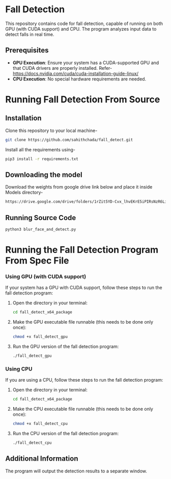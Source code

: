 # Fall Detection

This repository contains code for fall detection, capable of running on both GPU (with CUDA support) and CPU. The program analyzes input data to detect falls in real time.

## Prerequisites

- **GPU Execution**: Ensure your system has a CUDA-supported GPU and that CUDA drivers are properly installed. Refer- https://docs.nvidia.com/cuda/cuda-installation-guide-linux/
- **CPU Execution**: No special hardware requirements are needed.

# Running Fall Detection From Source

## Installation

Clone this repository to your local machine-
   ```bash
   git clone https://github.com/sahithchada/fall_detect.git
   ```
Install all the requirements using-

   ```bash
   pip3 install -r requirements.txt
   ```
## Downloading the model
   Download the weights from google drive link below and place it inside Models directory-
   ```bash
   https://drive.google.com/drive/folders/1rZit5YD-Cvx_lhvEKrE5iPIRsNzR6Lir?usp=sharing
   ```

## Running Source Code
   ```bash
   python3 blur_face_and_detect.py
   ```

# Running the Fall Detection Program From Spec File

### Using GPU (with CUDA support)

If your system has a GPU with CUDA support, follow these steps to run the fall detection program:

1. Open the directory in your terminal:
   ```bash
   cd fall_detect_x64_package
   ```
2. Make the GPU executable file runnable (this needs to be done only once):
   ```bash
   chmod +x fall_detect_gpu
   ```
3. Run the GPU version of the fall detection program:
   ```bash
   ./fall_detect_gpu
   ```

### Using CPU

If you are using a CPU, follow these steps to run the fall detection program:

1. Open the directory in your terminal:
   ```bash
   cd fall_detect_x64_package
   ```
2. Make the CPU executable file runnable (this needs to be done only once):
   ```bash
   chmod +x fall_detect_cpu
   ```
3. Run the CPU version of the fall detection program:
   ```bash
   ./fall_detect_cpu
   ```

## Additional Information

The program will output the detection results to a separate window.
